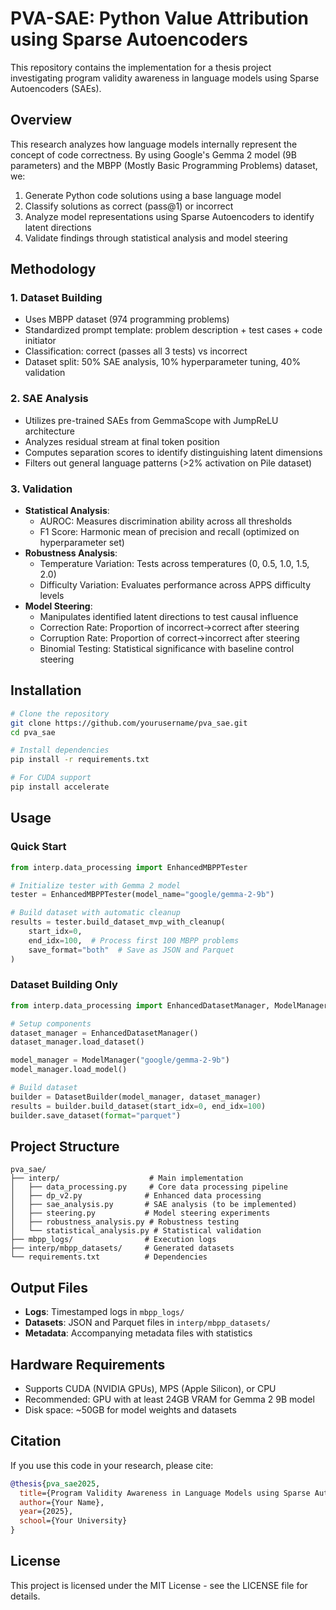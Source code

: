 # PVA-SAE: Python Value Attribution using Sparse Autoencoders

This repository contains the implementation for a thesis project investigating program validity awareness in language models using Sparse Autoencoders (SAEs).

## Overview

This research analyzes how language models internally represent the concept of code correctness. By using Google's Gemma 2 model (9B parameters) and the MBPP (Mostly Basic Programming Problems) dataset, we:

1. Generate Python code solutions using a base language model
2. Classify solutions as correct (pass@1) or incorrect
3. Analyze model representations using Sparse Autoencoders to identify latent directions
4. Validate findings through statistical analysis and model steering

## Methodology

### 1. Dataset Building
- Uses MBPP dataset (974 programming problems)
- Standardized prompt template: problem description + test cases + code initiator
- Classification: correct (passes all 3 tests) vs incorrect
- Dataset split: 50% SAE analysis, 10% hyperparameter tuning, 40% validation

### 2. SAE Analysis
- Utilizes pre-trained SAEs from GemmaScope with JumpReLU architecture
- Analyzes residual stream at final token position
- Computes separation scores to identify distinguishing latent dimensions
- Filters out general language patterns (>2% activation on Pile dataset)

### 3. Validation
- **Statistical Analysis**: 
  - AUROC: Measures discrimination ability across all thresholds
  - F1 Score: Harmonic mean of precision and recall (optimized on hyperparameter set)
- **Robustness Analysis**:
  - Temperature Variation: Tests across temperatures (0, 0.5, 1.0, 1.5, 2.0)
  - Difficulty Variation: Evaluates performance across APPS difficulty levels
- **Model Steering**: 
  - Manipulates identified latent directions to test causal influence
  - Correction Rate: Proportion of incorrect→correct after steering
  - Corruption Rate: Proportion of correct→incorrect after steering
  - Binomial Testing: Statistical significance with baseline control steering

## Installation

```bash
# Clone the repository
git clone https://github.com/yourusername/pva_sae.git
cd pva_sae

# Install dependencies
pip install -r requirements.txt

# For CUDA support
pip install accelerate
```

## Usage

### Quick Start

```python
from interp.data_processing import EnhancedMBPPTester

# Initialize tester with Gemma 2 model
tester = EnhancedMBPPTester(model_name="google/gemma-2-9b")

# Build dataset with automatic cleanup
results = tester.build_dataset_mvp_with_cleanup(
    start_idx=0, 
    end_idx=100,  # Process first 100 MBPP problems
    save_format="both"  # Save as JSON and Parquet
)
```

### Dataset Building Only

```python
from interp.data_processing import EnhancedDatasetManager, ModelManager, DatasetBuilder

# Setup components
dataset_manager = EnhancedDatasetManager()
dataset_manager.load_dataset()

model_manager = ModelManager("google/gemma-2-9b")
model_manager.load_model()

# Build dataset
builder = DatasetBuilder(model_manager, dataset_manager)
results = builder.build_dataset(start_idx=0, end_idx=100)
builder.save_dataset(format="parquet")
```

## Project Structure

```
pva_sae/
├── interp/                    # Main implementation
│   ├── data_processing.py     # Core data processing pipeline
│   ├── dp_v2.py              # Enhanced data processing
│   ├── sae_analysis.py       # SAE analysis (to be implemented)
│   ├── steering.py           # Model steering experiments
│   ├── robustness_analysis.py # Robustness testing
│   └── statistical_analysis.py # Statistical validation
├── mbpp_logs/                # Execution logs
├── interp/mbpp_datasets/     # Generated datasets
└── requirements.txt          # Dependencies
```

## Output Files

- **Logs**: Timestamped logs in `mbpp_logs/`
- **Datasets**: JSON and Parquet files in `interp/mbpp_datasets/`
- **Metadata**: Accompanying metadata files with statistics

## Hardware Requirements

- Supports CUDA (NVIDIA GPUs), MPS (Apple Silicon), or CPU
- Recommended: GPU with at least 24GB VRAM for Gemma 2 9B model
- Disk space: ~50GB for model weights and datasets

## Citation

If you use this code in your research, please cite:

```bibtex
@thesis{pva_sae2025,
  title={Program Validity Awareness in Language Models using Sparse Autoencoders},
  author={Your Name},
  year={2025},
  school={Your University}
}
```

## License

This project is licensed under the MIT License - see the LICENSE file for details.